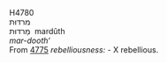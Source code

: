 <body>
  <p>H4780<br>  מרדּוּת  <br> מַרדּוּת  ‎  mardûth  <br><i>mar-dooth‘ </i><br>From <a href="h4775.htm">4775</a>  <i>rebelliousness: - </i> X rebellious.<br></p>
 </body>